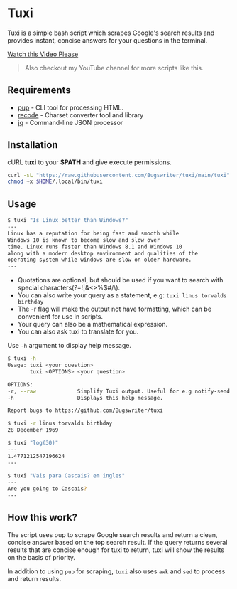 # Tuxi

Tuxi is a simple bash script which scrapes Google's search results and provides 
instant, concise answers for your questions in the terminal.

[Watch this Video Please](https://www.youtube.com/watch?v=EtwWvMa8muU)
> Also checkout my YouTube channel for more scripts like this.

## Requirements

* [pup](https://github.com/ericchiang/pup) - CLI tool for processing HTML.
* [recode](https://github.com/rrthomas/recode) - Charset converter tool and library
* [jq](https://github.com/stedolan/jq) - Command-line JSON processor

## Installation

cURL **tuxi** to your **$PATH** and give execute permissions.

```sh
curl -sL "https://raw.githubusercontent.com/Bugswriter/tuxi/main/tuxi" -o $HOME/.local/bin/tuxi
chmod +x $HOME/.local/bin/tuxi
```

## Usage

```sh
$ tuxi "Is Linux better than Windows?"
---
Linux has a reputation for being fast and smooth while
Windows 10 is known to become slow and slow over
time. Linux runs faster than Windows 8.1 and Windows 10
along with a modern desktop environment and qualities of the
operating system while windows are slow on older hardware.
---
```

* Quotations are optional, but should be used if you want to search with special characters(?=!|&<>%$#/\\).
* You can also write your query as a statement, e.g: `tuxi linus torvalds birthday`
* The -r flag will make the output not have formatting, which can be convenient for use in scripts.
* Your query can also be a mathematical expression.
* You can also ask tuxi to translate for you.

Use `-h` argument to display help message.

```sh
$ tuxi -h
Usage: tuxi <your question>
       tuxi <OPTIONS> <your question>

OPTIONS:
-r, --raw             Simplify Tuxi output. Useful for e.g notify-send.
-h                    Displays this help message.

Report bugs to https://github.com/Bugswriter/tuxi
```

```sh
$ tuxi -r linus torvalds birthday
28 December 1969
```

```sh
$ tuxi "log(30)"
---
1.4771212547196624
---
```

```sh
$ tuxi "Vais para Cascais? em ingles"
---
Are you going to Cascais?
---
```

## How this work?

The script uses pup to scrape Google search results and return a clean, concise 
answer based on the top search result. If the query returns several results that 
are concise enough for tuxi to return, tuxi will show the results on the basis 
of priority.

In addition to using `pup` for scraping, `tuxi` also uses `awk` and `sed` to 
process and return results.

